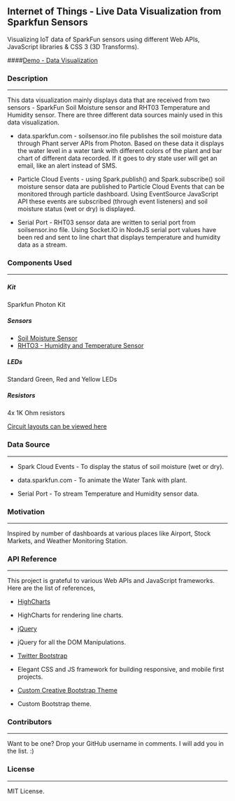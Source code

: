 ## Internet of Things - Live Data Visualization from Sparkfun Sensors
Visualizing IoT data of SparkFun sensors using different Web APIs, JavaScript libraries & CSS 3 (3D Transforms).

####[Demo - Data Visualization](http://nathan5x.github.io/IoT-DataViz/)

### Description
---
This data visualization mainly displays data that are received from two sensors - SparkFun Soil Moisture sensor and RHT03 Temperature and Humidity sensor. There are three different data sources mainly used in this data visualization.

* data.sparkfun.com - soilsensor.ino file publishes the soil moisture data through Phant server APIs from Photon. Based on these data it displays the water level in a water tank with different colors of the plant and bar chart of different data recorded. If it goes to dry state user will get an email, like an alert instead of SMS.

* Particle Cloud Events - using Spark.publish() and Spark.subscribe() soil moisture sensor data are published to Particle Cloud Events that can be monitored through particle dashboard. Using EventSource JavaScript API these events are subscribed (through event listeners) and soil moisture status (wet or dry) is displayed.

* Serial Port - RHT03 sensor data are written to serial port from soilsensor.ino file.  Using Socket.IO in NodeJS serial port values have been red and sent to line chart that displays temperature and humidity data as a stream.

### Components Used
---
##### Kit
Sparkfun Photon Kit

##### Sensors
* [Soil Moisture Sensor](https://www.sparkfun.com/products/13322)
* [RHTO3 - Humidity and Temperature Sensor](https://www.sparkfun.com/products/10167)

##### LEDs
Standard Green, Red and Yellow LEDs

##### Resistors
4x 1K Ohm resistors

[Circuit layouts can be viewed here](https://github.com/nathan5x/IoT-DataViz/tree/master/CircuitLayouts)

### Data Source
---
* Spark Cloud Events - To display the status of soil moisture (wet or dry).

* data.sparkfun.com - To animate the Water Tank with plant.

* Serial Port - To stream Temperature and Humidity sensor data.

### Motivation
---
Inspired by number of dashboards at various places like Airport, Stock Markets, and Weather Monitoring Station.

### API Reference
---
This project is grateful to various Web APIs and JavaScript frameworks. Here are the list of references,

* [HighCharts](http://www.highcharts.com/demo/line-basic/dark-green)
 - HighCharts for rendering line charts.

* [jQuery](https://jquery.com/)
 - jQuery for all the DOM Manipulations.

* [Twitter Bootstrap](http://getbootstrap.com/)
 - Elegant CSS and JS framework for building responsive, and mobile first projects.

* [Custom Creative Bootstrap Theme](http://startbootstrap.com/template-overviews/creative/)
 - Custom Bootstrap theme.

### Contributors
---
Want to be one? Drop your GitHub username in comments. I will add you in the list. :)

### License
---
MIT License.
